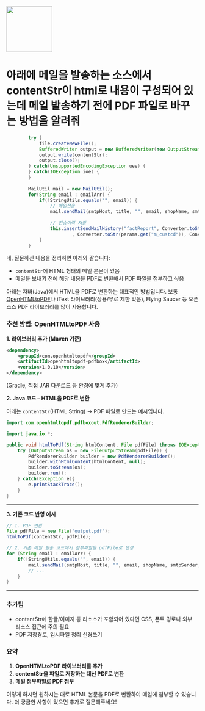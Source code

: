 <img src="https://r2cdn.perplexity.ai/pplx-full-logo-primary-dark%402x.png" class="logo" width="120"/>

# 아래에 메일을 발송하는 소스에서 contentStr이 html로 내용이 구성되어 있는데 메일 발송하기 전에 PDF 파일로 바꾸는 방법을 알려줘

```java
		try {
			file.createNewFile();
			BufferedWriter output = new BufferedWriter(new OutputStreamWriter(new FileOutputStream(file.getPath()), StandardCharsets.UTF_8));
			output.write(contentStr);
			output.close();
		} catch(UnsupportedEncodingException uee) {
		} catch(IOException ioe) {
		} 
		
		MailUtil mail = new MailUtil();
		for(String email : emailArr) {
			if(!StringUtils.equals("", email)) {
				// 메일전송
				mail.sendMail(smtpHost, title, "", email, shopName, smtpSender, contentStr, file, filename);
				
				// 전송이력 저장
				this.insertSendMailHistory("factReport", Converter.toStr(params.get("insdate")), Converter.toStr(params.get("inedate"))
						, Converter.toStr(params.get("m_custcd")), Converter.toStr(params.get("m_shiptocd")), Converter.toStr(params.get("r_smhtype")), email, loginDto.getUserId());
			}
		}
```

네, 질문하신 내용을 정리하면 아래와 같습니다:

- `contentStr`에 HTML 형태의 메일 본문이 있음
- 메일을 보내기 전에 해당 내용을 PDF로 변환해서 PDF 파일을 첨부하고 싶음

아래는 자바(Java)에서 HTML을 PDF로 변환하는 대표적인 방법입니다.
보통 [OpenHTMLtoPDF](https://github.com/danfickle/openhtmltopdf)나 iText 라이브러리(상용/무료 제한 있음), Flying Saucer 등 오픈소스 PDF 라이브러리를 많이 사용합니다.

### **추천 방법: OpenHTMLtoPDF 사용**

**1. 라이브러리 추가 (Maven 기준)**

```xml
<dependency>
    <groupId>com.openhtmltopdf</groupId>
    <artifactId>openhtmltopdf-pdfbox</artifactId>
    <version>1.0.10</version>
</dependency>
```

(Gradle, 직접 JAR 다운로드 등 환경에 맞게 추가)

**2. Java 코드 – HTML을 PDF로 변환**

아래는 `contentStr`(HTML String) → PDF 파일로 만드는 예시입니다.

```java
import com.openhtmltopdf.pdfboxout.PdfRendererBuilder;

import java.io.*;

public void htmlToPdf(String htmlContent, File pdfFile) throws IOException {
    try (OutputStream os = new FileOutputStream(pdfFile)) {
        PdfRendererBuilder builder = new PdfRendererBuilder();
        builder.withHtmlContent(htmlContent, null);
        builder.toStream(os);
        builder.run();
    } catch(Exception e){
        e.printStackTrace();
    }
}
```


---

**3. 기존 코드 반영 예시**

```java
// 1. PDF 변환
File pdfFile = new File("output.pdf");
htmlToPdf(contentStr, pdfFile);

// 2. 기존 메일 발송 코드에서 첨부파일을 pdfFile로 변경
for (String email : emailArr) {
    if(!StringUtils.equals("", email)) {
        mail.sendMail(smtpHost, title, "", email, shopName, smtpSender, contentStr, pdfFile, "메일내용.pdf");
        // ...
    }
}
```


---

### **추가팁**

- contentStr에 한글/이미지 등 리소스가 포함되어 있다면 CSS, 폰트 경로나 외부 리소스 접근에 주의 필요
- PDF 저장경로, 임시파일 정리 신경쓰기


### **요약**

1. **OpenHTMLtoPDF 라이브러리를 추가**
2. **contentStr을 파일로 저장하는 대신 PDF로 변환**
3. **메일 첨부파일로 PDF 첨부**

이렇게 하시면 원하시는 대로 HTML 본문을 PDF로 변환하여 메일에 첨부할 수 있습니다.
더 궁금한 사항이 있으면 추가로 질문해주세요!


